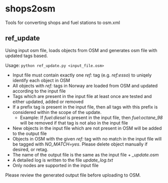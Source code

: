 # shops2osm
Tools for converting shops and fuel stations to osm.xml


## ref_update

Using input osm file, loads objects from OSM and generates osm file with updated tags based.

Usage: <code>python ref_update.py <input_file.osm></code>

* Input file must contain exactly one *ref:* tag (e.g. *ref:esso*) to uniqely identify each object in OSM
* All objects with *ref:* tags in Norway are loaded from OSM and updated according to the input file
* Tags which are present in the input file at least once are tested and either updated, added or removed
* If a prefix tag is present in the input file, then all tags with this prefix is considered within the scope of the update.
  - Example: If *fuel:diesel* is present in the input file, then *fuel:octane_98* will be removed if that tag is not also in the input file
* New objects in the input file which are not present in OSM will be added to the output file
* Objects in OSM with the given *ref:* tag with no match in the input file will be tagged with *NO_MATCH=yes*. Please delete object manually if desired, or retag.
* The name of the output file is the same as the input file + *_update.osm*
* A detailed log is written to the file *update_log.txt*
* Only nodes are supported in the input file

Please review the generated output file before uploading to OSM.
